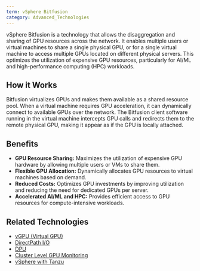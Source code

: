 ```yaml
---
term: vSphere Bitfusion
category: Advanced_Technologies
---
```


vSphere Bitfusion is a technology that allows the disaggregation and sharing of GPU resources across the network. It enables multiple users or virtual machines to share a single physical GPU, or for a single virtual machine to access multiple GPUs located on different physical servers. This optimizes the utilization of expensive GPU resources, particularly for AI/ML and high-performance computing (HPC) workloads.

## How it Works

Bitfusion virtualizes GPUs and makes them available as a shared resource pool. When a virtual machine requires GPU acceleration, it can dynamically connect to available GPUs over the network. The Bitfusion client software running in the virtual machine intercepts GPU calls and redirects them to the remote physical GPU, making it appear as if the GPU is locally attached.

## Benefits

*   **GPU Resource Sharing:** Maximizes the utilization of expensive GPU hardware by allowing multiple users or VMs to share them.
*   **Flexible GPU Allocation:** Dynamically allocates GPU resources to virtual machines based on demand.
*   **Reduced Costs:** Optimizes GPU investments by improving utilization and reducing the need for dedicated GPUs per server.
*   **Accelerated AI/ML and HPC:** Provides efficient access to GPU resources for compute-intensive workloads.

## Related Technologies

- [vGPU (Virtual GPU)](/glossary/term/vgpu.md)
- [DirectPath I/O](/glossary/term/directpath-io.md)
- [DPU](/glossary/term/dpu.md)
- [Cluster Level GPU Monitoring](/glossary/term/cluster-level-gpu-monitoring.md)
- [vSphere with Tanzu](/glossary/term/vsphere-with-tanzu.md)